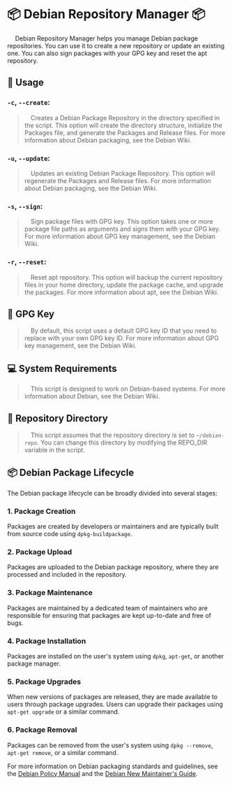 # 📦 Debian Repository Manager 📦

&emsp; Debian Repository Manager helps you manage Debian package repositories. You can use it to create a new repository or update an existing one. You can also sign packages with your GPG key and reset the apt repository.

## 🚀 Usage

### `-c`, `--create`:
 >&emsp;Creates a Debian Package Repository in the directory specified in the script. This option will create the directory structure, initialize the Packages file, and generate the Packages and Release files. For more information about Debian packaging, see the Debian Wiki.

### `-u`, `--update`:
 >&emsp;Updates an existing Debian Package Repository. This option will regenerate the Packages and Release files. For more information about Debian packaging, see the Debian Wiki.

### `-s`, `--sign`:
>&emsp;Sign package files with GPG key. This option takes one or more package file paths as arguments and signs them with your GPG key. For more information about GPG key management, see the Debian Wiki.

### `-r`, `--reset`:
 >&emsp;Reset apt repository. This option will backup the current repository files in your home directory, update the package cache, and upgrade the packages. For more information about apt, see the Debian Wiki.


## 🔑 GPG Key
>&emsp;By default, this script uses a default GPG key ID that you need to replace with your own GPG key ID. For more information about GPG key management, see the Debian Wiki.

## 💻 System Requirements
>&emsp;This script is designed to work on Debian-based systems. For more information about Debian, see the Debian Wiki.

## 📁 Repository Directory
>&emsp;This script assumes that the repository directory is set to `~/debian-repo`. You can change this directory by modifying the REPO_DIR variable in the script.


## 📦 Debian Package Lifecycle

The Debian package lifecycle can be broadly divided into several stages:

### 1. Package Creation

Packages are created by developers or maintainers and are typically built from source code using `dpkg-buildpackage`.

### 2. Package Upload

Packages are uploaded to the Debian package repository, where they are processed and included in the repository.

### 3. Package Maintenance

Packages are maintained by a dedicated team of maintainers who are responsible for ensuring that packages are kept up-to-date and free of bugs.

### 4. Package Installation

Packages are installed on the user's system using `dpkg`, `apt-get`, or another package manager.

### 5. Package Upgrades

When new versions of packages are released, they are made available to users through package upgrades. Users can upgrade their packages using `apt-get upgrade` or a similar command.

### 6. Package Removal

Packages can be removed from the user's system using `dpkg --remove`, `apt-get remove`, or a similar command.

For more information on Debian packaging standards and guidelines, see the [Debian Policy Manual](https://www.debian.org/doc/debian-policy/) and the [Debian New Maintainer's Guide](https://www.debian.org/doc/manuals/maint-guide/).

